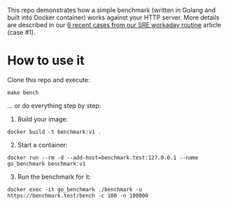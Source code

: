 This repo demonstrates how a simple benchmark (written in Golang and built into Docker container) works against your HTTP server. More details are described in our [6 recent cases from our SRE workaday routine](https://blog.flant.com/troubleshooting-web-apps-issues-6-recent-cases-from-our-sres/) article (case #1).

# How to use it

Clone this repo and execute:

```shell
make bench 
```
… or do everything step by step:

1) Build your image:
```shell
docker build -t benchmark:v1 . 
```

2) Start a container:
```shell
docker run --rm -d --add-host=benchmark.test:127.0.0.1 --name go_benchmark benchmark:v1
```

3) Run the benchmark for it:
```shell
docker exec -it go_benchmark ./benchmark -u https://benchmark.test/bench -c 100 -n 100000
```
